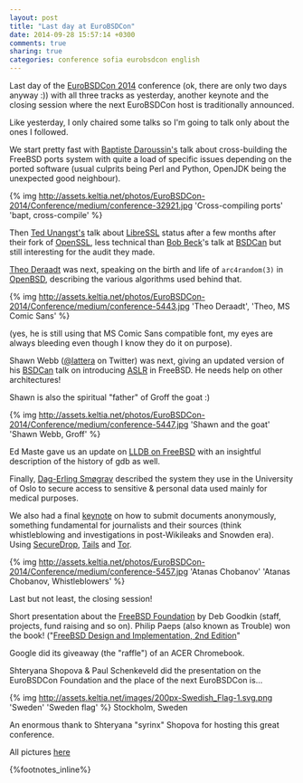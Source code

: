 ```yaml
---
layout: post
title: "Last day at EuroBSDCon"
date: 2014-09-28 15:57:14 +0300
comments: true
sharing: true
categories: conference sofia eurobsdcon english
---
```


Last day of the [EuroBSDCon 2014]() conference (ok, there are only two days anyway :)) with all three tracks as yesterday, another keynote and the closing session where the next EuroBSDCon host is traditionally announced.

Like yesterday, I only chaired some talks so I'm going to talk only about the ones I followed.
<!--more-->
We start pretty fast with [Baptiste Daroussin's](http://2014.eurobsdcon.org/talks-and-schedule/talks/#BaptisteDaroussin) talk about cross-building the FreeBSD ports system with quite a load of specific issues depending on the ported software (usual culprits being Perl and Python, OpenJDK being the unexpected good neighbour).

{% img http://assets.keltia.net/photos/EuroBSDCon-2014/Conference/medium/conference-32921.jpg 'Cross-compiling ports' 'bapt, cross-compile' %}

Then [Ted Unangst's](http://2014.eurobsdcon.org/talks-and-schedule/talks/#TedUnangst1) talk about [LibreSSL](http://libressl.org/) status after a few months after their fork of [OpenSSL](http://openssl.org/), less technical than [Bob Beck]()'s talk at [BSDCan](http://bsdcan.org/) but still interesting for the audit they made.

[Theo Deraadt](http://2014.eurobsdcon.org/talks-and-schedule/talks/#TheodeRaadt) was next, speaking on the birth and life of `arc4random(3)` in [OpenBSD](http://openbsd.org/), describing the various algorithms used behind that.

{% img http://assets.keltia.net/photos/EuroBSDCon-2014/Conference/medium/conference-5443.jpg 'Theo Deraadt', 'Theo, MS Comic Sans' %}

(yes, he is still using that MS Comic Sans compatible font, my eyes are always bleeding even though I know they do it on purpose).

Shawn Webb ([@lattera](https://twitter.com/littera) on Twitter) was next, giving an updated version of his [BSDCan](http://www.bsdcan.org/2014/schedule/events/452.en.html) talk on introducing [ASLR](http://en.wikipedia.org/wiki/Address_space_layout_randomization) in FreeBSD.  He needs help on other architectures!

Shawn is also the spiritual "father" of Groff the goat :)

{% img http://assets.keltia.net/photos/EuroBSDCon-2014/Conference/medium/conference-5447.jpg 'Shawn and the goat' 'Shawn Webb, Groff' %}

Ed Maste gave us an update on [LLDB on FreeBSD](http://2014.eurobsdcon.org/talks-and-schedule/talks/#EdMaste) with an insightful description of the history of gdb as well.

Finally, [Dag-Erling Smøgrav](http://2014.eurobsdcon.org/talks-and-schedule/talks/#DagErlingSmorgrav) described the system they use in the University of Oslo to secure access to sensitive & personal data used mainly for medical purposes.

We also had a final [keynote](http://2014.eurobsdcon.org/talks-and-schedule/talks/#AtanasChobanov) on how to submit documents anonymously, something fundamental for journalists and their sources (think whistleblowing and investigations in post-Wikileaks and Snowden era). Using [SecureDrop](http://en.wikipedia.org/wiki/SecureDrop), [Tails](https://tails.boum.org/) and [Tor](https://www.torproject.org/).

{% img http://assets.keltia.net/photos/EuroBSDCon-2014/Conference/medium/conference-5457.jpg 'Atanas Chobanov' 'Atanas Chobanov, Whistleblowers' %}

Last but not least, the closing session!

Short presentation about the [FreeBSD Foundation](http://freebsdfoundation.org/) by Deb Goodkin (staff, projects, fund raising and so on).  Philip Paeps (also known as Trouble) won the book! ("[FreeBSD Design and Implementation, 2nd Edition](http://www.informit.com/store/design-and-implementation-of-the-freebsd-operating-9780321968975?c3ch=LinkShare&c3nid=NZS3W7D*uS0)"

Google did its giveaway (the "raffle") of an ACER Chromebook.

Shteryana Shopova & Paul Schenkeveld did the presentation on the EuroBSDCon Foundation and the place of the next EuroBSDCon is…

{% img http://assets.keltia.net/images/200px-Swedish_Flag-1.svg.png 'Sweden' 'Sweden flag' %} Stockholm, Sweden

An enormous thank to Shteryana "syrinx" Shopova for hosting this great conference.

All pictures [here](http://assets.keltia.net/photos/EuroBSDCon-2014/)

{%footnotes_inline%}
